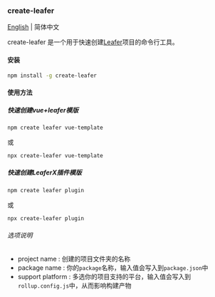 ### create-leafer
[English](./README.en.md) | 简体中文

create-leafer 是一个用于快速创建[Leafer](https://www.leaferjs.com/)项目的命令行工具。
#### 安装
```bash
npm install -g create-leafer
```
#### 使用方法
##### 快速创建vue+leafer模版
```bash
npm create leafer vue-template
```
或
```bash
npx create-leafer vue-template
```
##### 快速创建LeaferX插件模版
```bash
npm create leafer plugin
```
或
```bash
npx create-leafer plugin
```
###### 选项说明
- project name : 创建的项目文件夹的名称
- package name : 你的`package`名称，输入值会写入到`package.json`中
- support platform : 多选你的项目支持的平台，输入值会写入到`rollup.config.js`中，从而影响构建产物